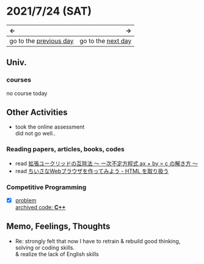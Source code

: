 # 2021/7/24 (SAT)
|←|→|
|:---|---:|
go to the [previous day](./23rd.md) | go to the [next day](./25th.md)

## Univ.
### courses
no course today

## Other Activities
- took the online assessment  
  did not go well..

### Reading papers, articles, books, codes
- read [拡張ユークリッドの互除法 〜 一次不定方程式 ax + by = c の解き方 〜](https://qiita.com/drken/items/b97ff231e43bce50199a)
- read [ちいさなWebブラウザを作ってみよう - HTML を取り扱う](https://browserbook.shift-js.info/chapters/parsing-html)

### Competitive Programming
- [x] [problem](https://atcoder.jp/contests/typical90/tasks/typical90_r)  
  [archived code: **C++**](https://github.com/OtsuKotsu/competition_cpp/blob/main/archive/typical90/18.cpp)  

## Memo, Feelings, Thoughts
- Re: strongly felt that now I have to retrain & rebuild good thinking, solving or coding skills.  
  & realize the lack of English skills
